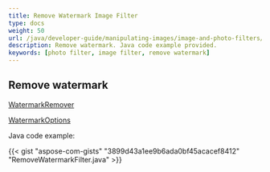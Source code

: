 ```yaml
---
title: Remove Watermark Image Filter
type: docs
weight: 50
url: /java/developer-guide/manipulating-images/image-and-photo-filters/remove-watermark-filter/
description: Remove watermark. Java code example provided.
keywords: [photo filter, image filter, remove watermark]
---
```


## Remove watermark

<a href="https://reference.aspose.com/imaging/java/com.aspose.imaging.watermark/watermarkremover/">WatermarkRemover</a>

<a href="https://reference.aspose.com/imaging/java/com.aspose.imaging.watermark.options/watermarkoptions/">WatermarkOptions</a>


Java code example:

{{< gist "aspose-com-gists" "3899d43a1ee9b6ada0bf45acacef8412" "RemoveWatermarkFilter.java" >}}
